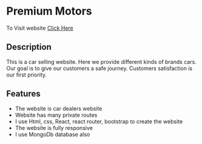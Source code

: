 # Premium Motors

To Visit website [Click Here](https://premium-motors-bd.web.app/)

## Description

This is a car selling website. Here we provide different kinds of brands cars. Our goal is to give our customers a safe journey. Customers satisfaction is our first priority.

## Features

- The website is car dealers website
- Website has many private routes
- I use Html, css, React, react router, bootstrap to create the website
- The website is fully responsive
- I use MongoDb database also

